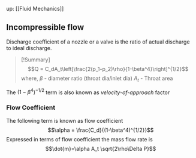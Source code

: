 up: [[Fluid Mechanics]]

## Incompressible flow
Discharge coefficient of  a nozzle or a valve is the ratio of actual discharge to ideal discharge.
>[!Summary]
$$Q = C_dA_t\left[\frac{2(p_1-p_2)\rho}{1-\beta^4}\right]^{1/2}$$
where,
$\beta$ - diameter ratio (throat dia/inlet dia)
$A_t$ - Throat area


The $(1-\beta^4)^{-1/2}$ term is also known as *velocity-of-approach* factor
### Flow Coefficient
The following term is known as flow coefficient
$$\alpha = \frac{C_d}{(1-\beta^4)^{1/2}}$$
Expressed in terms of flow coefficient the mass flow rate is
$$\dot{m}=\alpha A_t \sqrt{2\rho\Delta P}$$
